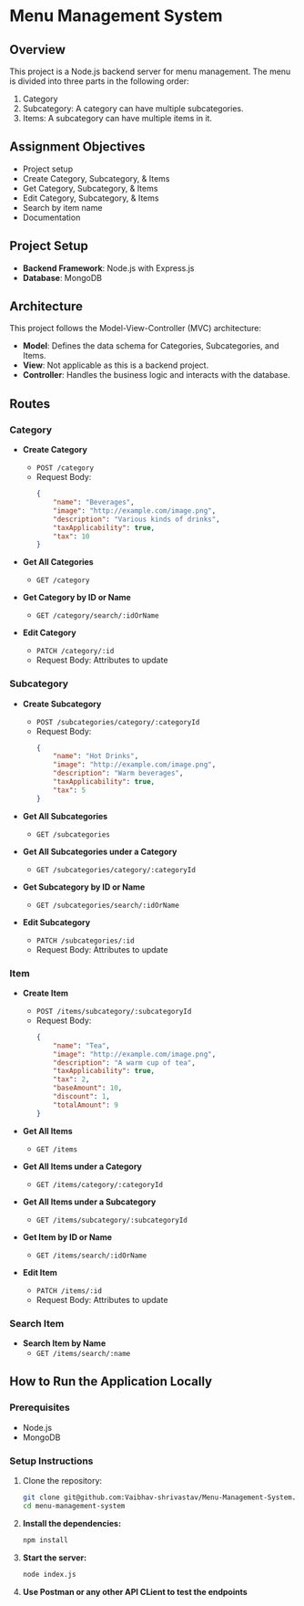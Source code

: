 # Menu Management System

## Overview
This project is a Node.js backend server for menu management. The menu is divided into three parts in the following order:
1. Category
2. Subcategory: A category can have multiple subcategories.
3. Items: A subcategory can have multiple items in it.

## Assignment Objectives
- Project setup
- Create Category, Subcategory, & Items
- Get Category, Subcategory, & Items
- Edit Category, Subcategory, & Items
- Search by item name
- Documentation

## Project Setup
- **Backend Framework**: Node.js with Express.js
- **Database**: MongoDB

## Architecture
This project follows the Model-View-Controller (MVC) architecture:
- **Model**: Defines the data schema for Categories, Subcategories, and Items.
- **View**: Not applicable as this is a backend project.
- **Controller**: Handles the business logic and interacts with the database.

## Routes

### Category
- **Create Category**
  - `POST /category`
  - Request Body:
    ```json
    {
        "name": "Beverages",
        "image": "http://example.com/image.png",
        "description": "Various kinds of drinks",
        "taxApplicability": true,
        "tax": 10
    }
    ```

- **Get All Categories**
  - `GET /category`

- **Get Category by ID or Name**
  - `GET /category/search/:idOrName`

- **Edit Category**
  - `PATCH /category/:id`
  - Request Body: Attributes to update

### Subcategory
- **Create Subcategory**
  - `POST /subcategories/category/:categoryId`
  - Request Body:
    ```json
    {
        "name": "Hot Drinks",
        "image": "http://example.com/image.png",
        "description": "Warm beverages",
        "taxApplicability": true,
        "tax": 5
    }
    ```

- **Get All Subcategories**
  - `GET /subcategories`

- **Get All Subcategories under a Category**
  - `GET /subcategories/category/:categoryId`

- **Get Subcategory by ID or Name**
  - `GET /subcategories/search/:idOrName`

- **Edit Subcategory**
  - `PATCH /subcategories/:id`
  - Request Body: Attributes to update

### Item
- **Create Item**
  - `POST /items/subcategory/:subcategoryId`
  - Request Body:
    ```json
    {
        "name": "Tea",
        "image": "http://example.com/image.png",
        "description": "A warm cup of tea",
        "taxApplicability": true,
        "tax": 2,
        "baseAmount": 10,
        "discount": 1,
        "totalAmount": 9
    }
    ```

- **Get All Items**
  - `GET /items`

- **Get All Items under a Category**
  - `GET /items/category/:categoryId`

- **Get All Items under a Subcategory**
  - `GET /items/subcategory/:subcategoryId`

- **Get Item by ID or Name**
  - `GET /items/search/:idOrName`

- **Edit Item**
  - `PATCH /items/:id`
  - Request Body: Attributes to update

### Search Item
- **Search Item by Name**
  - `GET /items/search/:name`

## How to Run the Application Locally

### Prerequisites
- Node.js
- MongoDB

### Setup Instructions
1. Clone the repository:
   ```bash
   git clone git@github.com:Vaibhav-shrivastav/Menu-Management-System.git
   cd menu-management-system

2. **Install the dependencies:**
   ```bash
   npm install

3. **Start the server:**
    ```bash
    node index.js

4. **Use Postman or any other API CLient to test the endpoints**
